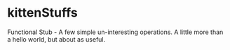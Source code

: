 kittenStuffs
============

Functional Stub - A few simple un-interesting operations.  A little more than a hello world, but about as useful.

